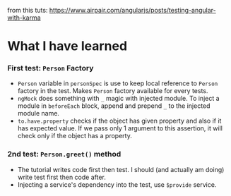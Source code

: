 from this tuts: https://www.airpair.com/angularjs/posts/testing-angular-with-karma

# What I have learned

### First test: `Person` Factory
- `Person` variable in `personSpec` is use to keep local reference to `Person` factory in the test. Makes `Person` factory available for every tests.
- `ngMock` does something with `_` magic with injected module. To inject a module in `beforeEach` block, append and prepend `_` to the injected module name.
- `to.have.property` checks if the object has given property and also if it has expected value. If we pass only 1 argument to this assertion, it will check only if the object has a property.

### 2nd test: `Person.greet()` method
- The tutorial writes code first then test. I should (and actually am doing) write test first then code after.
- Injecting a service's dependency into the test, use `$provide` service.